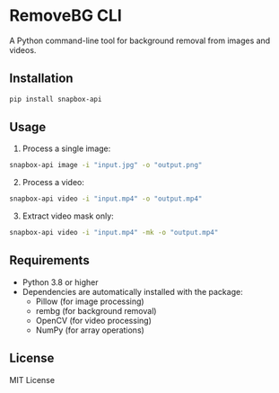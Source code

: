 # RemoveBG CLI

A Python command-line tool for background removal from images and videos.

## Installation

```bash
pip install snapbox-api
```

## Usage

1. Process a single image:
```bash
snapbox-api image -i "input.jpg" -o "output.png"
```

2. Process a video:
```bash
snapbox-api video -i "input.mp4" -o "output.mp4"
```

3. Extract video mask only:
```bash
snapbox-api video -i "input.mp4" -mk -o "output.mp4"
```

## Requirements

- Python 3.8 or higher
- Dependencies are automatically installed with the package:
  - Pillow (for image processing)
  - rembg (for background removal)
  - OpenCV (for video processing)
  - NumPy (for array operations)

## License

MIT License 